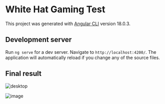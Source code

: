 # White Hat Gaming Test

This project was generated with [Angular CLI](https://github.com/angular/angular-cli) version 18.0.3.

## Development server

Run `ng serve` for a dev server. Navigate to `http://localhost:4200/`. The application will automatically reload if you change any of the source files.

## Final result

![desktop](https://github.com/user-attachments/assets/f3119a2d-cac8-4a16-8906-fff18ca657c3)

![image](https://github.com/user-attachments/assets/204e1e4b-93e6-47e6-9a58-afc60c3c9aba)
